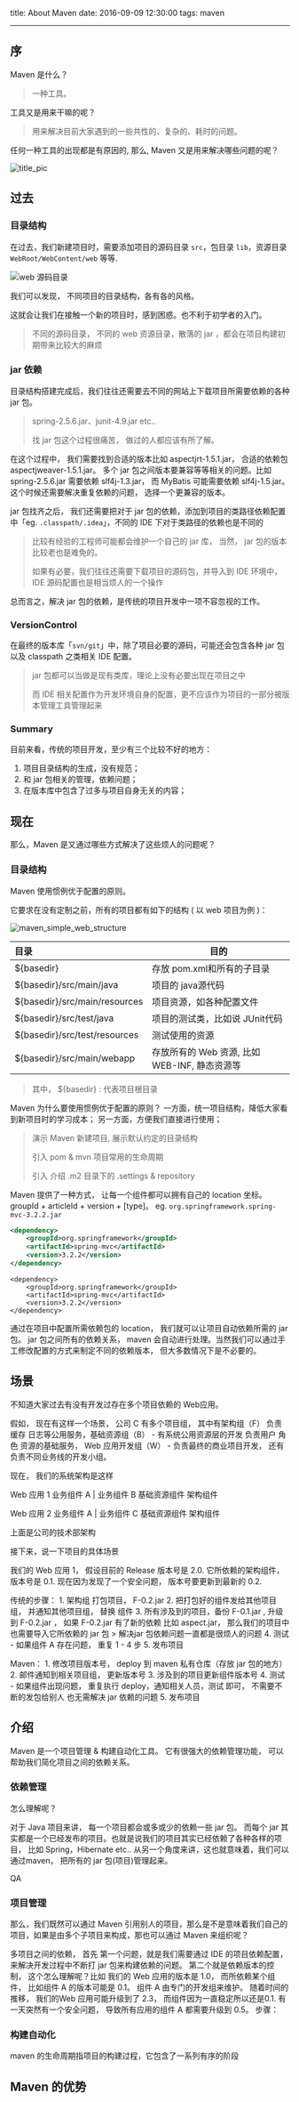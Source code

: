 title: About Maven
date: 2016-09-09 12:30:00
tags: maven

---

## 序

Maven 是什么？ 

>  一种工具。 

工具又是用来干嘛的呢？

>  用来解决目前大家遇到的一些共性的、复杂的、耗时的问题。

任何一种工具的出现都是有原因的, 那么, Maven 又是用来解决哪些问题的呢？



![title_pic](http://7xjzby.com1.z0.glb.clouddn.com/menu-restaurant-vintage-tab.jpg)

<!-- more -->

## 过去

### 目录结构

在过去，我们新建项目时，需要添加项目的源码目录 `src`，包目录 `lib`，资源目录 `WebRoot/WebContent/web` 等等.

![web 源码目录](http://7xjzby.com1.z0.glb.clouddn.com/blog_maven_intro_web_src_dir.png)

我们可以发现， 不同项目的目录结构，各有各的风格。

这就会让我们在接触一个新的项目时，感到困惑。也不利于初学者的入门。

> 不同的源码目录， 不同的 web 资源目录，散落的 jar ，都会在项目构建初期带来比较大的麻烦

### jar 依赖

目录结构搭建完成后，我们往往还需要去不同的网站上下载项目所需要依赖的各种 jar 包。

>  spring-2.5.6.jar、junit-4.9.jar etc..
>
>  找 jar 包这个过程很痛苦， 做过的人都应该有所了解。 

在这个过程中， 我们需要找到合适的版本比如 aspectjrt-1.5.1.jar， 合适的依赖包 aspectjweaver-1.5.1.jar。
多个 jar 包之间版本要兼容等等相关的问题。比如 spring-2.5.6.jar 需要依赖 slf4j-1.3.jar， 而 MyBatis 可能需要依赖 slf4j-1.5.jar。这个时候还需要解决重复依赖的问题， 选择一个更兼容的版本。

jar 包找齐之后， 我们还需要把对于 jar 包的依赖，添加到项目的类路径依赖配置中「eg. `.classpath/.idea`」，不同的 IDE 下对于类路径的依赖也是不同的

> 比较有经验的工程师可能都会维护一个自己的 jar 库， 当然， jar 包的版本比较老也是难免的。
>
> 如果有必要，我们往往还需要下载项目的源码包，并导入到 IDE 环境中，IDE 源码配置也是相当烦人的一个操作

总而言之，解决 jar 包的依赖，是传统的项目开发中一项不容忽视的工作。

### VersionControl

在最终的版本库「`svn/git`」中，除了项目必要的源码，可能还会包含各种 jar 包以及 classpath 之类相关 IDE 配置。

> jar 包都可以当做是现有类库，理论上没有必要出现在项目之中
>
> 而 IDE 相关配置作为开发环境自身的配置，更不应该作为项目的一部分被版本管理工具管理起来

### Summary

目前来看，传统的项目开发，至少有三个比较不好的地方：

1. 项目目录结构的生成，没有规范；
2. 和 jar 包相关的管理，依赖问题；
3. 在版本库中包含了过多与项目自身无关的内容；

## 现在

那么，Maven 是又通过哪些方式解决了这些烦人的问题呢？

### 目录结构

Maven 使用惯例优于配置的原则。

它要求在没有定制之前，所有的项目都有如下的结构 ( 以 web 项目为例 )：  

![maven_simple_web_structure](http://7xjzby.com1.z0.glb.clouddn.com/maven_simple_web_structure.png)



| 目录                            | 目的                              |
| :---------------------------- | ------------------------------- |
| ${basedir}                    | 存放 pom.xml和所有的子目录               |
| ${basedir}/src/main/java      | 项目的 java源代码                     |
| ${basedir}/src/main/resources | 项目资源，如各种配置文件                    |
| ${basedir}/src/test/java      | 项目的测试类，比如说 JUnit代码              |
| ${basedir}/src/test/resources | 测试使用的资源                         |
| ${basedir}/src/main/webapp    | 存放所有的 Web 资源, 比如 WEB-INF, 静态资源等 |

> 其中， ${basedir} : 代表项目根目录

Maven 为什么要使用惯例优于配置的原则？
一方面，统一项目结构，降低大家看到新项目时的学习成本；
另一方面，方便我们直接进行使用；

> 演示 Maven 新建项目, 展示默认约定的目录结构
>
> 引入 pom & mvn 项目常用的生命周期
>
> 引入 介绍 .m2 目录下的 .settings & repository



Maven 提供了一种方式， 让每一个组件都可以拥有自己的 location 坐标。
groupId + articleId + version + [type]。
eg.  `org.springframework.spring-mvc-3.2.2.jar`

```xml
<dependency>
    <groupId>org.springframework</groupId>
    <artifactId>spring-mvc</artifactId>
    <version>3.2.2</version>
</dependency>
```
    <dependency>
        <groupId>org.springframework</groupId>
        <artifactId>spring-mvc</artifactId>
        <version>3.2.2</version>
    </dependency>


通过在项目中配置所需依赖包的 location， 我们就可以让项目自动依赖所需的 jar 包。
jar 包之间所有的依赖关系， maven 会自动进行处理。当然我们可以通过手工修改配置的方式来制定不同的依赖版本， 但大多数情况下是不必要的。 


## 场景

不知道大家过去有没有开发过存在多个项目依赖的 Web应用。 

假如， 现在有这样一个场景， 公司 C 有多个项目组， 其中有架构组（F） 负责缓存 日志等公用服务，基础资源组（B） - 有系统公用资源层的开发 负责用户 角色 资源的基础服务， Web 应用开发组（W） - 负责最终的商业项目开发， 还有负责不同业务线的开发小组。 

现在， 我们的系统架构是这样

Web 应用 1
业务组件 A | 业务组件 B 
基础资源组件 
架构组件


Web 应用 2
业务组件 A | 业务组件 C
基础资源组件 
架构组件

上面是公司的技术部架构

接下来，说一下项目的具体场景

我们的 Web 应用 1， 假设目前的  Release 版本号是 2.0.   它所依赖的架构组件， 版本号是 0.1. 
现在因为发现了一个安全问题， 版本号要更新到最新的  0.2.

传统的步骤：
	1. 架构组 打包项目， F-0.2.jar
	2. 把打包好的组件发给其他项目组， 并通知其他项目组， 替换 组件
	3. 所有涉及到的项目，备份 F-0.1.jar , 升级到 F-0.2.jar ， 如果 F-0.2.jar 有了新的依赖 比如 aspect.jar， 那么我们的项目中也需要导入它所依赖的 jar 包
	> 解决jar 包依赖问题一直都是很烦人的问题
	4. 测试 - 如果组件 A 存在问题， 重复 1 - 4 步
	5. 发布项目

Maven：
	1. 修改项目版本号， deploy 到 maven 私有仓库（存放 jar 包的地方）
	2. 邮件通知到相关项目组， 更新版本号
	3. 涉及到的项目更新组件版本号
	4. 测试 - 如果组件出现问题， 重复执行  deploy，通知相关人员，测试 即可， 不需要不断的发包给别人 也无需解决 jar 依赖的问题
	5. 发布项目


## 介绍

Maven 是一个项目管理 & 构建自动化工具。
它有很强大的依赖管理功能， 可以帮助我们简化项目之间的依赖关系。


### 依赖管理 

怎么理解呢？

对于 Java 项目来讲， 每一个项目都会或多或少的依赖一些 jar 包。 
而每个 jar 其实都是一个已经发布的项目。也就是说我们的项目其实已经依赖了各种各样的项目， 比如 Spring，Hibernate etc.. 
从另一个角度来讲，这也就意味着，我们可以通过maven， 把所有的 jar 包(项目)管理起来。

QA


### 项目管理

那么，我们既然可以通过 Maven 引用别人的项目，那么是不是意味着我们自己的项目，如果是由多个子项目来构成，那也可以通过 Maven 来组织呢？


多项目之间的依赖， 首先 第一个问题，就是我们需要通过 IDE 的项目依赖配置， 来解决开发过程中不断打 jar 包来构建依赖的问题。
第二个就是依赖版本的控制， 这个怎么理解呢？比如 我们的 Web 应用的版本是 1.0， 而所依赖某个组件， 比如组件 A 的版本可能是 0.1。 组件 A 由专门的开发组来维护。 
随着时间的推移， 我们的Web 应用可能升级到了 2.3， 而组件因为一直稳定所以还是0.1.  有一天突然有一个安全问题， 导致所有应用的组件 A 都需要升级到 0.5。
步骤：
​	






### 构建自动化

> 

maven 的生命周期指项目的构建过程，它包含了一系列有序的阶段


## Maven 的优势

